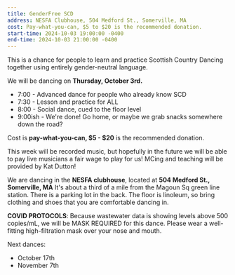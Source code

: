 ```yaml
---
title: GenderFree SCD
address: NESFA Clubhouse, 504 Medford St., Somerville, MA
cost: Pay-what-you-can, $5 to $20 is the recommended donation.
start-time: 2024-10-03 19:00:00 -0400
end-time: 2024-10-03 21:00:00 -0400 
---
```


This is a chance for people to learn and practice Scottish Country Dancing together using entirely gender-neutral language.

We will be dancing on **Thursday, October 3rd.**

- 7:00 - Advanced dance for people who already know SCD
- 7:30 - Lesson and practice for ALL
- 8:00 - Social dance, cued to the floor level
- 9:00ish - We're done! Go home, or maybe we grab snacks somewhere down the road?


Cost is **pay-what-you-can, $5 - $20** is the recommended donation.

This week will be recorded music, but hopefully in the future we will be able to pay live musicians a fair wage to play for us! MCing and teaching will be provided by Kat Dutton!

We are dancing in the **NESFA clubhouse**, located at **504 Medford St., Somerville, MA** It's about a third of a mile from the Magoun Sq green line station. There is a parking lot in the back.
The floor is linoleum, so bring clothing and shoes that you are comfortable dancing in.

**COVID PROTOCOLS**: Because wastewater data is showing levels above 500 copies/mL, we will be MASK REQUIRED for this dance. Please wear a well-fitting high-filtration mask over your nose and mouth.

Next dances:
- October 17th
- November 7th